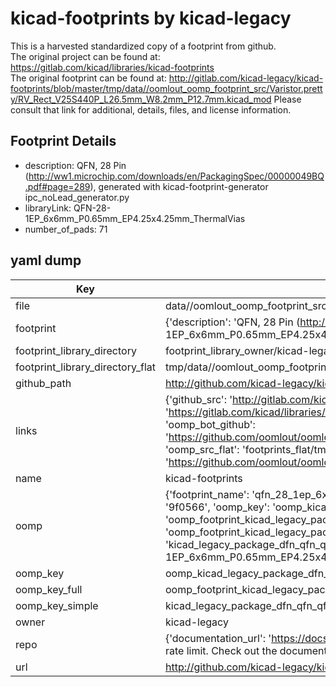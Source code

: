 # kicad-footprints by kicad-legacy  
This is a harvested standardized copy of a footprint from github.  
The original project can be found at:  
https://gitlab.com/kicad/libraries/kicad-footprints  
The original footprint can be found at:
http://gitlab.com/kicad-legacy/kicad-footprints/blob/master/tmp/data//oomlout_oomp_footprint_src/Varistor.pretty/RV_Rect_V25S440P_L26.5mm_W8.2mm_P12.7mm.kicad_mod
Please consult that link for additional, details, files, and license information.  
## Footprint Details
* description: QFN, 28 Pin (http://ww1.microchip.com/downloads/en/PackagingSpec/00000049BQ.pdf#page=289), generated with kicad-footprint-generator ipc_noLead_generator.py  
* libraryLink: QFN-28-1EP_6x6mm_P0.65mm_EP4.25x4.25mm_ThermalVias  
* number_of_pads: 71  
## yaml dump  
| Key | Value |  
| --- | --- |  
| file | data//oomlout_oomp_footprint_src/kicad-footprints/Package_DFN_QFN.pretty/QFN-28-1EP_6x6mm_P0.65mm_EP4.25x4.25mm_ThermalVias.kicad_mod |  
| footprint | {'description': 'QFN, 28 Pin (http://ww1.microchip.com/downloads/en/PackagingSpec/00000049BQ.pdf#page=289), generated with kicad-footprint-generator ipc_noLead_generator.py', 'libraryLink': 'QFN-28-1EP_6x6mm_P0.65mm_EP4.25x4.25mm_ThermalVias', 'number_of_pads': 71} |  
| footprint_library_directory | footprint_library_owner/kicad-legacy_kicad-footprints |  
| footprint_library_directory_flat | tmp/data//oomlout_oomp_footprint_src/footprints_flat/kicad_legacy_package_dfn_qfn_qfn_28_1ep_6x6mm_p0_65mm_ep4_25x4_25mm_thermalvias/working |  
| github_path | http://github.com/kicad-legacy/kicad-footprints/blob/master/tmp/data//oomlout_oomp_footprint_src/Package_DFN_QFN.pretty/QFN-28-1EP_6x6mm_P0.65mm_EP4.25x4.25mm_ThermalVias.kicad_mod |  
| links | {'github_src': 'http://gitlab.com/kicad-legacy/kicad-footprints/blob/master/tmp/data//oomlout_oomp_footprint_src/Varistor.pretty/RV_Rect_V25S440P_L26.5mm_W8.2mm_P12.7mm.kicad_mod', 'github_src_repo': 'https://gitlab.com/kicad/libraries/kicad-footprints', 'oomp_bot': 'tmp/data//oomlout_oomp_footprint_src/footprints/kicad_legacy_package_dfn_qfn_qfn_28_1ep_6x6mm_p0_65mm_ep4_25x4_25mm_thermalvias/working', 'oomp_bot_github': 'https://github.com/oomlout/oomlout_oomp_footprint_bot/tree/main/tmp/data//oomlout_oomp_footprint_src/footprints/kicad_legacy_package_dfn_qfn_qfn_28_1ep_6x6mm_p0_65mm_ep4_25x4_25mm_thermalvias/working', 'oomp_src_flat': 'footprints_flat/tmp/data//oomlout_oomp_footprint_src/footprints_flat/kicad_legacy_package_dfn_qfn_qfn_28_1ep_6x6mm_p0_65mm_ep4_25x4_25mm_thermalvias/working', 'oomp_src_flat_github': 'https://github.com/oomlout/oomlout_oomp_footprint_src/tree/main/tmp/data//oomlout_oomp_footprint_src/footprints_flat/kicad_legacy_package_dfn_qfn_qfn_28_1ep_6x6mm_p0_65mm_ep4_25x4_25mm_thermalvias/working'} |  
| name | kicad-footprints |  
| oomp | {'footprint_name': 'qfn_28_1ep_6x6mm_p0_65mm_ep4_25x4_25mm_thermalvias', 'library_name': 'package_dfn_qfn', 'md5': '9f05669bd2daa1718c5a3173b9504851', 'md5_10': '9f05669bd2', 'md5_5': '9f056', 'md5_6': '9f0566', 'oomp_key': 'oomp_kicad_legacy_package_dfn_qfn_qfn_28_1ep_6x6mm_p0_65mm_ep4_25x4_25mm_thermalvias', 'oomp_key_extra': 'oomp_footprint_kicad_legacy_package_dfn_qfn_qfn_28_1ep_6x6mm_p0_65mm_ep4_25x4_25mm_thermalvias', 'oomp_key_full': 'oomp_footprint_kicad_legacy_package_dfn_qfn_qfn_28_1ep_6x6mm_p0_65mm_ep4_25x4_25mm_thermalvias_9f0566', 'oomp_key_simple': 'kicad_legacy_package_dfn_qfn_qfn_28_1ep_6x6mm_p0_65mm_ep4_25x4_25mm_thermalvias', 'original_filename': 'data//oomlout_oomp_footprint_src/kicad-footprints/Package_DFN_QFN.pretty/QFN-28-1EP_6x6mm_P0.65mm_EP4.25x4.25mm_ThermalVias.kicad_mod', 'owner_name': 'kicad_legacy'} |  
| oomp_key | oomp_kicad_legacy_package_dfn_qfn_qfn_28_1ep_6x6mm_p0_65mm_ep4_25x4_25mm_thermalvias |  
| oomp_key_full | oomp_footprint_kicad_legacy_package_dfn_qfn_qfn_28_1ep_6x6mm_p0_65mm_ep4_25x4_25mm_thermalvias |  
| oomp_key_simple | kicad_legacy_package_dfn_qfn_qfn_28_1ep_6x6mm_p0_65mm_ep4_25x4_25mm_thermalvias |  
| owner | kicad-legacy |  
| repo | {'documentation_url': 'https://docs.github.com/rest/overview/resources-in-the-rest-api#rate-limiting', 'message': "API rate limit exceeded for 84.66.142.224. (But here's the good news: Authenticated requests get a higher rate limit. Check out the documentation for more details.)"} |  
| url | http://github.com/kicad-legacy/kicad-footprints |  

